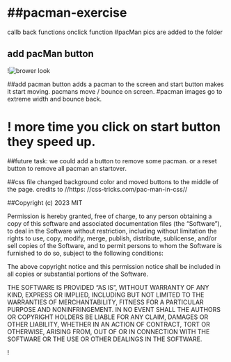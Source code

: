 # ##pacman-exercise

callb back functions 
onclick function
#pacMan pics are added to the folder
## add pacMan button 

!![brower look](https://user-images.githubusercontent.com/35153854/225784167-4f1f5360-5479-447d-9d98-411ed2827b78.JPG)


##add pacman button adds a pacman to the screen and start button makes it start moving.
pacmans move / bounce on screen.
#pacman images go to extreme width and bounce back. 
# ! more time you click on start button they speed up.

##future task: we could add a button to remove some pacman. or a reset button to remove all pacman an startover.

##css file  changed  background color and moved buttons to the middle of the page.
credits to 
//https: //css-tricks.com/pac-man-in-css//

##Copyright (c) 2023  MIT

Permission is hereby granted, free of charge, to any person obtaining a copy of this software and associated documentation files (the “Software”), to deal in the Software without restriction, including without limitation the rights to use, copy, modify, merge, publish, distribute, sublicense, and/or sell copies of the Software, and to permit persons to whom the Software is furnished to do so, subject to the following conditions:

The above copyright notice and this permission notice shall be included in all copies or substantial portions of the Software.

THE SOFTWARE IS PROVIDED “AS IS”, WITHOUT WARRANTY OF ANY KIND, EXPRESS OR IMPLIED, INCLUDING BUT NOT LIMITED TO THE WARRANTIES OF MERCHANTABILITY, FITNESS FOR A PARTICULAR PURPOSE AND NONINFRINGEMENT. IN NO EVENT SHALL THE AUTHORS OR COPYRIGHT HOLDERS BE LIABLE FOR ANY CLAIM, DAMAGES OR OTHER LIABILITY, WHETHER IN AN ACTION OF CONTRACT, TORT OR OTHERWISE, ARISING FROM, OUT OF OR IN CONNECTION WITH THE SOFTWARE OR THE USE OR OTHER DEALINGS IN THE SOFTWARE.

!

